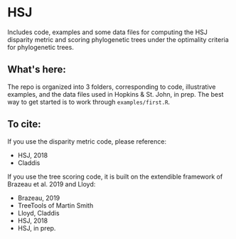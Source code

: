# HSJ #

Includes code, examples and some data files for computing the HSJ disparity metric and scoring phylogenetic trees under the optimality criteria for phylogenetic trees.

## What's here: ##

The repo is organized into 3 folders, corresponding to code, illustrative examples, and the data files used in Hopkins & St. John, in prep.  The best way to get started is to work through `examples/first.R`.

## To cite: ##

If you use the disparity metric code, please reference:

+ HSJ, 2018
+ Claddis

If you use the tree scoring code, it is built on the extendible framework of Brazeau et al. 2019 and Lloyd:

+ Brazeau, 2019
+ TreeTools of Martin Smith
+ Lloyd, Claddis
+ HSJ, 2018
+ HSJ, in prep.
